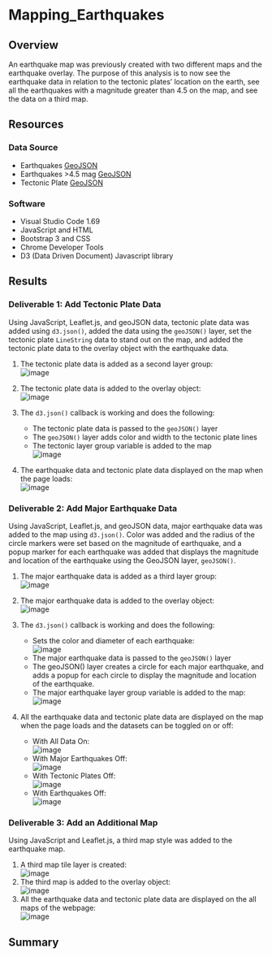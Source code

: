 # Mapping_Earthquakes

## Overview 
An earthquake map was previously created with two different maps and the earthquake overlay. The purpose of this analysis is to now see the earthquake data in relation to the tectonic plates’ location on the earth, see all the earthquakes with a magnitude greater than 4.5 on the map, and see the data on a third map.

## Resources
### Data Source 
- Earthquakes [GeoJSON](https://earthquake.usgs.gov/earthquakes/feed/v1.0/summary/all_week.geojson) 
- Earthquakes >4.5 mag [GeoJSON](https://earthquake.usgs.gov/earthquakes/feed/v1.0/summary/4.5_week.geojson)
- Tectonic Plate [GeoJSON](https://raw.githubusercontent.com/fraxen/tectonicplates/master/GeoJSON/PB2002_boundaries.json)

### Software
- Visual Studio Code 1.69
- JavaScript and HTML
- Bootstrap 3 and CSS
- Chrome Developer Tools
- D3 (Data Driven Document) Javascript library

## Results
### Deliverable 1: Add Tectonic Plate Data
Using JavaScript, Leaflet.js, and geoJSON data, tectonic plate data was added using ```d3.json()```, added the data using the ```geoJSON()``` layer, set the tectonic plate ```LineString``` data to stand out on the map, and added the tectonic plate data to the overlay object with the earthquake data.

1. The tectonic plate data is added as a second layer group:
<br /> ![image](https://user-images.githubusercontent.com/108038989/193414721-e6d5b86c-ef8d-49b8-a4e0-af682b48f39a.png)

2. The tectonic plate data is added to the overlay object: 
<br /> ![image](https://user-images.githubusercontent.com/108038989/193414746-182f986b-6b5a-402d-b5ac-21bebe10d8c7.png)

3. The ```d3.json()``` callback is working and does the following: 
    - The tectonic plate data is passed to the ```geoJSON()``` layer
    - The ```geoJSON()``` layer adds color and width to the tectonic plate lines
    - The tectonic layer group variable is added to the map
    <br /> ![image](https://user-images.githubusercontent.com/108038989/193414800-5be13f8f-114e-49ec-b127-9f546eb9e1dc.png)

4. The earthquake data and tectonic plate data displayed on the map when the page loads:
<br /> ![image](https://user-images.githubusercontent.com/108038989/193414686-4371dab8-b6f2-460c-a6c0-399646c2ff79.png)

### Deliverable 2: Add Major Earthquake Data
Using JavaScript, Leaflet.js, and geoJSON data, major earthquake data was added to the map using ```d3.json()```. Color was added and the radius of the circle markers were set based on the magnitude of earthquake, and a popup marker for each earthquake was added that displays the magnitude and location of the earthquake using the GeoJSON layer, ```geoJSON()```.

1. The major earthquake data is added as a third layer group:
<br /> ![image](https://user-images.githubusercontent.com/108038989/193417012-0a21e9b1-869e-4a92-95da-b347a7437ac9.png)

2. The major earthquake data is added to the overlay object:
<br /> ![image](https://user-images.githubusercontent.com/108038989/193417024-827ef516-7d26-4906-bbbd-74ca2e9f9df4.png)

3. The ```d3.json()``` callback is working and does the following:
   - Sets the color and diameter of each earthquake: <br /> ![image](https://user-images.githubusercontent.com/108038989/193417181-befc872d-9a04-40a5-bb35-25134bf30e88.png)  
   - The major earthquake data is passed to the ```geoJSON()``` layer 
   - The geoJSON() layer creates a circle for each major earthquake, and adds a popup for each circle to display the magnitude and location of the earthquake.
   - The major earthquake layer group variable is added to the map: <br /> ![image](https://user-images.githubusercontent.com/108038989/193417224-dcaafd28-043d-4c26-b5fc-599b1bcc9b2a.png)

4. All the earthquake data and tectonic plate data are displayed on the map when the page loads and the datasets can be toggled on or off:
    - With All Data On: <br /> ![image](https://user-images.githubusercontent.com/108038989/193416753-6a8d9abe-576c-4ec9-82cc-1e3fb07e2dc3.png)
    - With Major Earthquakes Off: <br /> ![image](https://user-images.githubusercontent.com/108038989/193416821-a021699f-a010-4b02-b509-d287ad6dd587.png)
    - With Tectonic Plates Off: <br /> ![image](https://user-images.githubusercontent.com/108038989/193416862-2079d08d-bea2-41ca-af73-df362e2405d6.png)
    - With Earthquakes Off: <br /> ![image](https://user-images.githubusercontent.com/108038989/193416902-4768c935-427f-4e9b-ae3c-b6ca0d6e6c83.png)

### Deliverable 3: Add an Additional Map 
Using JavaScript and Leaflet.js, a third map style was added to the earthquake map.

1. A third map tile layer is created: <br /> ![image](https://user-images.githubusercontent.com/108038989/193417672-1682c3ef-a60d-4d08-9ad3-29d11c75ba2c.png)
2. The third map is added to the overlay object: <br /> ![image](https://user-images.githubusercontent.com/108038989/193417699-8890fc20-128d-4fff-a362-20633f10f3c8.png)
3. All the earthquake data and tectonic plate data are displayed on the all maps of the webpage: <br /> ![image](https://user-images.githubusercontent.com/108038989/193417638-6cd2cba1-1867-4587-af17-e8b0082cd817.png)

## Summary
